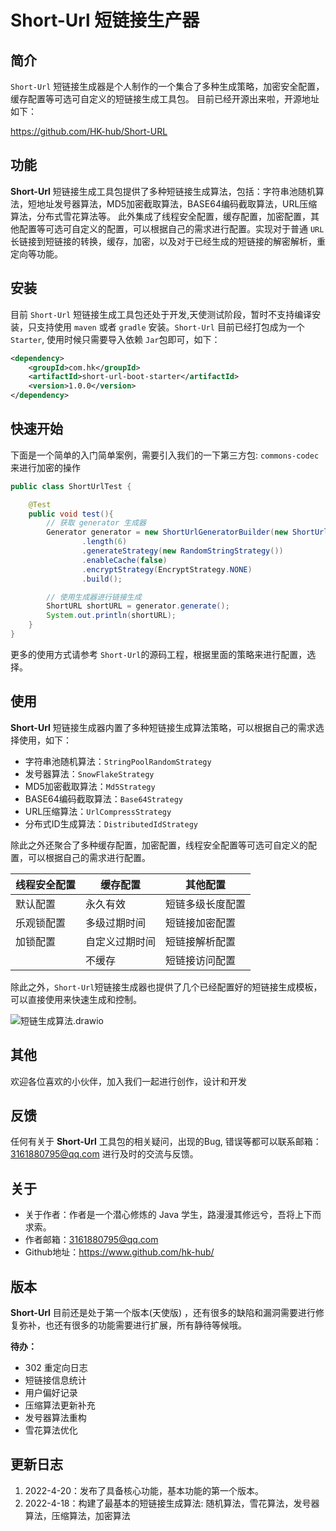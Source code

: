 # Short-Url 短链接生产器
## 简介
`Short-Url` 短链接生成器是个人制作的一个集合了多种生成策略，加密安全配置，缓存配置等可选可自定义的短链接生成工具包。
目前已经开源出来啦，开源地址如下：

https://github.com/HK-hub/Short-URL
## 功能
**Short-Url** 短链接生成工具包提供了多种短链接生成算法，包括：字符串池随机算法，短地址发号器算法，MD5加密截取算法，BASE64编码截取算法，URL压缩算法，分布式雪花算法等。
此外集成了线程安全配置，缓存配置，加密配置，其他配置等可选可自定义的配置，可以根据自己的需求进行配置。实现对于普通 `URL` 长链接到短链接的转换，缓存，加密，以及对于已经生成的短链接的解密解析，重定向等功能。

## 安装
目前 `Short-Url` 短链接生成工具包还处于开发,天使测试阶段，暂时不支持编译安装，只支持使用 `maven` 或者 `gradle` 安装。`Short-Url` 目前已经打包成为一个 `Starter`, 使用时候只需要导入依赖 `Jar`包即可，如下：

```xml
<dependency>
    <groupId>com.hk</groupId>
    <artifactId>short-url-boot-starter</artifactId>
    <version>1.0.0</version>
</dependency>
```

## 快速开始
下面是一个简单的入门简单案例，需要引入我们的一下第三方包: `commons-codec` 来进行加密的操作
```java
public class ShortUrlTest {

    @Test
    public void test(){
        // 获取 generator 生成器
        Generator generator = new ShortUrlGeneratorBuilder(new ShortUrlExt("https://www.github.com/hk-hub"))
                .length(6)
                .generateStrategy(new RandomStringStrategy())
                .enableCache(false)
                .encryptStrategy(EncryptStrategy.NONE)
                .build();

        // 使用生成器进行链接生成
        ShortURL shortURL = generator.generate();
        System.out.println(shortURL);
    }
}
```
更多的使用方式请参考 `Short-Url`的源码工程，根据里面的策略来进行配置，选择。


## 使用
**Short-Url** 短链接生成器内置了多种短链接生成算法策略，可以根据自己的需求选择使用，如下：
- 字符串池随机算法：`StringPoolRandomStrategy`
- 发号器算法：`SnowFlakeStrategy`
- MD5加密截取算法：`Md5Strategy`
- BASE64编码截取算法：`Base64Strategy`
- URL压缩算法：`UrlCompressStrategy`
- 分布式ID生成算法：`DistributedIdStrategy`

除此之外还聚合了多种缓存配置，加密配置，线程安全配置等可选可自定义的配置，可以根据自己的需求进行配置。


| 线程安全配置   | 缓存配置   | 其他配置   |
| ---- | ---- | ---- |
|   默认配置   | 永久有效   | 短链多级长度配置    |
|   乐观锁配置   | 多级过期时间    | 短链接加密配置    |
|   加锁配置   | 自定义过期时间    | 短链接解析配置    |
|      |不缓存    |  短链接访问配置   |

除此之外，`Short-Url`短链接生成器也提供了几个已经配置好的短链接生成模板，可以直接使用来快速生成和控制。

![短链生成算法.drawio](https://s2.loli.net/2022/04/18/jCYfxiB9grOFtPW.png)

## 其他

欢迎各位喜欢的小伙伴，加入我们一起进行创作，设计和开发

## 反馈

任何有关于 **Short-Url** 工具包的相关疑问，出现的Bug, 错误等都可以联系邮箱：3161880795@qq.com 进行及时的交流与反馈。


## 关于
- 关于作者：作者是一个潜心修炼的 Java 学生，路漫漫其修远兮，吾将上下而求索。
- 作者邮箱：3161880795@qq.com
- Github地址：https://www.github.com/hk-hub/
## 版本
**Short-Url** 目前还是处于第一个版本(天使版) ，还有很多的缺陷和漏洞需要进行修复弥补，也还有很多的功能需要进行扩展，所有静待等候哦。

**待办：**

- 302 重定向日志
- 短链接信息统计
- 用户偏好记录
- 压缩算法更新补充
- 发号器算法重构
- 雪花算法优化



## 更新日志

1. 2022-4-20：发布了具备核心功能，基本功能的第一个版本。
2. 2022-4-18：构建了最基本的短链接生成算法: 随机算法，雪花算法，发号器算法，压缩算法，加密算法